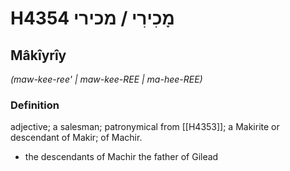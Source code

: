 # H4354 מָכִירִי / מכירי

## Mâkîyrîy

_(maw-kee-ree' | maw-kee-REE | ma-hee-REE)_

### Definition

adjective; a salesman; patronymical from [[H4353]]; a Makirite or descendant of Makir; of Machir.

- the descendants of Machir the father of Gilead
